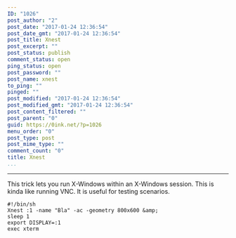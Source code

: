 ```yaml
---
ID: "1026"
post_author: "2"
post_date: "2017-01-24 12:36:54"
post_date_gmt: "2017-01-24 12:36:54"
post_title: Xnest
post_excerpt: ""
post_status: publish
comment_status: open
ping_status: open
post_password: ""
post_name: xnest
to_ping: ""
pinged: ""
post_modified: "2017-01-24 12:36:54"
post_modified_gmt: "2017-01-24 12:36:54"
post_content_filtered: ""
post_parent: "0"
guid: https://0ink.net/?p=1026
menu_order: "0"
post_type: post
post_mime_type: ""
comment_count: "0"
title: Xnest
...
```

---


This trick lets you run X-Windows within an X-Windows session.  This is kinda like running VNC.  It is useful for testing scenarios.

    #!/bin/sh
    Xnest :1 -name "Bla" -ac -geometry 800x600 &amp;
    sleep 1
    export DISPLAY=:1
    exec xterm


